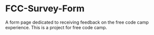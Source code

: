 # FCC-Survey-Form
A form page dedicated to receiving feedback on the free code camp experience. This is a project for free code camp.
